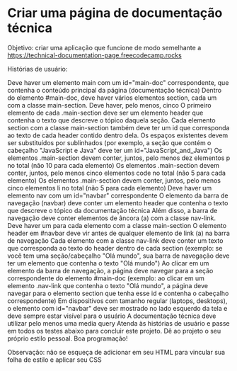 # Criar uma página de documentação técnica

Objetivo: criar uma aplicação que funcione de modo semelhante a https://technical-documentation-page.freecodecamp.rocks

Histórias de usuário:

Deve haver um elemento main com um id="main-doc" correspondente, que contenha o conteúdo principal da página (documentação técnica)
Dentro do elemento #main-doc, deve haver vários elementos section, cada um com a classe main-section. Deve haver, pelo menos, cinco
O primeiro elemento de cada .main-section deve ser um elemento header que contenha o texto que descreve o tópico daquela seção.
Cada elemento section com a classe main-section também deve ter um id que corresponda ao texto de cada header contido dentro dela. Os espaços existentes devem ser substituídos por sublinhados (por exemplo, a seção que contém o cabeçalho "JavaScript e Java" deve ter um id="JavaScript_and_Java")
Os elementos .main-section devem conter, juntos, pelo menos dez elementos p no total (não 10 para cada elemento)
Os elementos .main-section devem conter, juntos, pelo menos cinco elementos code no total (não 5 para cada elemento)
Os elementos .main-section devem conter, juntos, pelo menos cinco elementos li no total (não 5 para cada elemento)
Deve haver um elemento nav com um id="navbar" correspondente
O elemento da barra de navegação (navbar) deve conter um elemento header que contenha o texto que descreve o tópico da documentação técnica
Além disso, a barra de navegação deve conter elementos de âncora (a) com a classe nav-link. Deve haver um para cada elemento com a classe main-section
O elemento header em #navbar deve vir antes de qualquer elemento de link (a) na barra de navegação
Cada elemento com a classe nav-link deve conter um texto que corresponda ao texto do header dentro de cada section (exemplo: se você tem uma seção/cabeçalho "Olá mundo", sua barra de navegação deve ter um elemento que contenha o texto "Olá mundo")
Ao clicar em um elemento da barra de navegação, a página deve navegar para a seção correspondente do elemento #main-doc (exemplo: ao clicar em um elemento .nav-link que contenha o texto "Olá mundo", a página deve navegar para o elemento section que tenha esse id e contenha o cabeçalho correspondente)
Em dispositivos com tamanho regular (laptops, desktops), o elemento com id="navbar" deve ser mostrado no lado esquerdo da tela e deve sempre estar visível para o usuário
A documentação técnica deve utilizar pelo menos uma media query
Atenda às histórias de usuário e passe em todos os testes abaixo para concluir este projeto. Dê ao projeto o seu próprio estilo pessoal. Boa programação!

Observação: não se esqueça de adicionar <link rel="stylesheet" href="styles.css"> em seu HTML para vincular sua folha de estilo e aplicar seu CSS